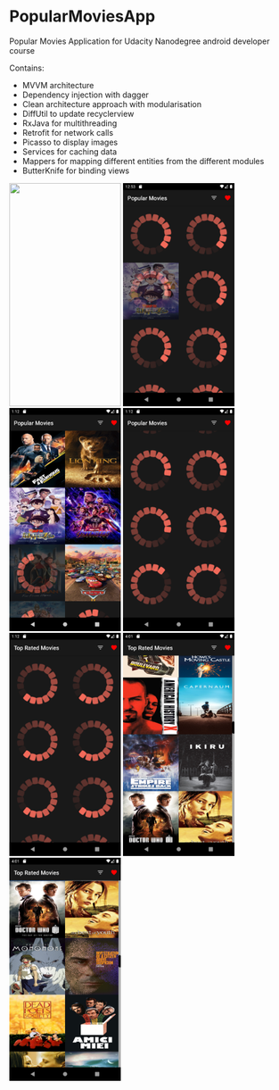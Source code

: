 # PopularMoviesApp
Popular Movies Application for Udacity Nanodegree android developer course

Contains:
- MVVM architecture
- Dependency injection with dagger
- Clean architecture approach with modularisation
- DiffUtil to update recyclerview
- RxJava for multithreading
- Retrofit for network calls
- Picasso to display images
- Services for caching data
- Mappers for mapping different entities from the different modules
- ButterKnife for binding views

<img src="screenshots/popular_movies.webm" width="200" height="400">
<img src="screenshots/Screenshot_1565265240.png" width="200" height="400">
<img src="screenshots/Screenshot_1565266337.png" width="200" height="400">
<img src="screenshots/Screenshot_1565266341.png" width="200" height="400">
<img src="screenshots/Screenshot_1565266345.png" width="200" height="400">
<img src="screenshots/Screenshot_1565276478.png" width="200" height="400">
<img src="screenshots/Screenshot_1565276483.png" width="200" height="400">
